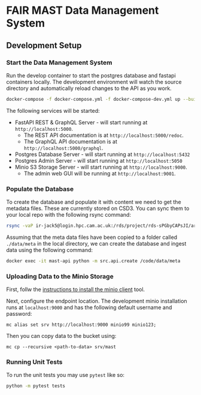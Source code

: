 # FAIR MAST Data Management System

## Development Setup

### Start the Data Management System
Run the develop container to start the postgres database and fastapi containers locally. The development environment will watch the source directory and automatically reload changes to the API as you work.

```bash
docker-compose -f docker-compose.yml -f docker-compose-dev.yml up --build
```

The following services will be started:

 - FastAPI REST & GraphQL Server - will start running at `http://localhost:5000`. 
    - The REST API documentation is at `http://localhost:5000/redoc`. 
    - The GraphQL API documentation is at `http://localhost:5000/graphql`.
 - Postgres Database Server - will start running at `http://localhost:5432`
 - Postgres Admin Server - will start running at `http://localhost:5050`
 - Minio S3 Storage Server - will start running at `http://localhost:9000`.
    - The admin web GUI will be running at `http://localhost:9001`. 

### Populate the Database
To create the database and populate it with content we need to get the metadata files. These are currently stored on CSD3. You can sync them to your local repo with the following rsync command:

```bash
rsync -vaP ir-jack5@login.hpc.cam.ac.uk:/rds/project/rds-sPGbyCAPsJI/archive/meta data/
```

Assuming that the meta data files have been copied to a folder called `./data/meta` in the local directory, we can 
create the database and ingest data using the following command:

```bash
docker exec -it mast-api python -m src.api.create /code/data/meta
```

### Uploading Data to the Minio Storage

First, follw the [instructions to install the minio client](https://min.io/docs/minio/linux/reference/minio-mc.html) tool.

Next, configure the endpoint location. The development minio installation runs at `localhost:9000` and has the following default username and password:

```
mc alias set srv http://localhost:9000 minio99 minio123;
```

Then you can copy data to the bucket using:

```
mc cp --recursive <path-to-data> srv/mast
```

### Running Unit Tests
To run the unit tests you may use `pytest` like so:

```bash
python -m pytest tests
```
